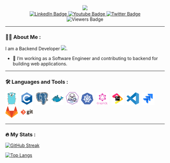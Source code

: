 <div id="header" align="center">
  <img src="https://media.giphy.com/media/f3iwJFOVOwuy7K6FFw/giphy.gif" width="600"/>
</div>
<div id="badges" align="center">
  <a href="https://www.linkedin.com/in/kirill-kudinov-1890a9131/">
    <img src="https://img.shields.io/badge/LinkedIn-blue?style=for-the-badge&logo=linkedin&logoColor=white" alt="LinkedIn Badge"/>
  </a>
  <a href="mailto:kudinow2010@gmail.com">
    <img src="https://img.shields.io/badge/Gmail-red?style=for-the-badge&logo=gmail&logoColor=white" alt="Youtube Badge"/>
  </a>
  <a href="https://twitter.com/eazymanysniper">
    <img src="https://img.shields.io/badge/Twitter-blue?style=for-the-badge&logo=twitter&logoColor=white" alt="Twitter Badge"/>
  </a>
</div>
<div align="center">
  <img src="https://komarev.com/ghpvc/?username=KudinovKV&style=flat-square&color=blue" alt="Viewers Badge"/>
</div>

---

### :man_technologist: About Me :
I am a Backend Developer <img src="https://media.giphy.com/media/WUlplcMpOCEmTGBtBW/giphy.gif" width="30">.
- :telescope: I’m working as a Software Engineer and contributing to backend for building web applications.

---

### :hammer_and_wrench: Languages and Tools :

<div>
  <img src="https://github.com/devicons/devicon/blob/master/icons/go/go-original.svg" title="Golang" alt="Golang" width="40" height="40"/>&nbsp;
  <img src="https://github.com/devicons/devicon/blob/master/icons/c/c-original.svg" title="C" alt="C" width="40" height="40"/>&nbsp;
  <img src="https://github.com/devicons/devicon/blob/master/icons/postgresql/postgresql-original.svg" title="Postgres" alt="Postgres" width="40" height="40"/>&nbsp;
  <img src="https://github.com/devicons/devicon/blob/master/icons/docker/docker-original.svg" title="Docker"  alt="Docker" width="40" height="40"/>&nbsp;
  <img src="https://github.com/devicons/devicon/blob/master/icons/podman/podman-original.svg" title="Podman" alt="Podman" width="40" height="40"/>&nbsp;
  <img src="https://github.com/devicons/devicon/blob/master/icons/kubernetes/kubernetes-plain.svg" title="Kubernetes" alt="Kubernetes" width="40" height="40"/>&nbsp;
  <img src="https://github.com/devicons/devicon/blob/master/icons/graphql/graphql-plain-wordmark.svg" title="GraphQL" alt="GraphQL" width="40" height="40"/>&nbsp;
  <img src="https://github.com/devicons/devicon/blob/master/icons/jetbrains/jetbrains-original.svg" title="Jetbrains"  alt="Jetbrains" width="40" height="40"/>&nbsp;
  <img src="https://github.com/devicons/devicon/blob/master/icons/vscode/vscode-original.svg"  title="VSCode" alt="VSCode" width="40" height="40"/>&nbsp;
  <img src="https://github.com/devicons/devicon/blob/master/icons/jira/jira-original.svg" title="Jira" alt="Jira" width="40" height="40"/>&nbsp;
  <img src="https://github.com/devicons/devicon/blob/master/icons/gitlab/gitlab-original.svg" title="Gitlab" alt="Gitlab" width="40" height="40"/>&nbsp;
  <img src="https://github.com/devicons/devicon/blob/master/icons/git/git-original-wordmark.svg" title="Git" **alt="Git" width="40" height="40"/>
</div>

---

### :fire: My Stats :

[![GitHub Streak](http://github-readme-streak-stats.herokuapp.com?user=KudinovKV&theme=dark&background=000000)](https://git.io/streak-stats)

[![Top Langs](https://github-readme-stats.vercel.app/api/top-langs/?username=KudinovKV&layout=compact&theme=vision-friendly-dark)](https://github.com/anuraghazra/github-readme-stats)
